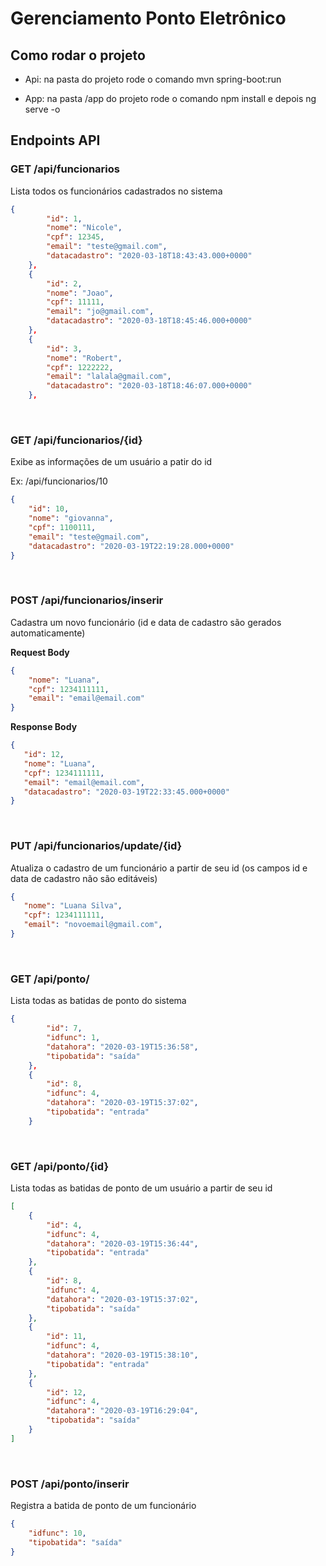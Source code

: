 # Gerenciamento Ponto Eletrônico

## Como rodar o projeto

- Api: na pasta do projeto rode o comando mvn spring-boot:run

- App: na pasta /app do projeto rode o comando npm install e depois ng serve -o


## Endpoints API 

### GET /api/funcionarios
Lista todos os funcionários cadastrados no sistema
```json
{
        "id": 1,
        "nome": "Nicole",
        "cpf": 12345,
        "email": "teste@gmail.com",
        "datacadastro": "2020-03-18T18:43:43.000+0000"
    },
    {
        "id": 2,
        "nome": "Joao",
        "cpf": 11111,
        "email": "jo@gmail.com",
        "datacadastro": "2020-03-18T18:45:46.000+0000"
    },
    {
        "id": 3,
        "nome": "Robert",
        "cpf": 1222222,
        "email": "lalala@gmail.com",
        "datacadastro": "2020-03-18T18:46:07.000+0000"
    },
```
<br/>

### GET /api/funcionarios/{id}
Exibe as informações de um usuário a patir do id

Ex: /api/funcionarios/10

```json
{
    "id": 10,
    "nome": "giovanna",
    "cpf": 1100111,
    "email": "teste@gmail.com",
    "datacadastro": "2020-03-19T22:19:28.000+0000"
}
```
<br/>

### POST /api/funcionarios/inserir
Cadastra um novo funcionário (id e data de cadastro são gerados automaticamente)

**Request Body**
```json
{
    "nome": "Luana",
    "cpf": 1234111111,
    "email": "email@email.com"
}
```

**Response Body**
 ```json
{
    "id": 12,
    "nome": "Luana",
    "cpf": 1234111111,
    "email": "email@email.com",
    "datacadastro": "2020-03-19T22:33:45.000+0000"
}
```
<br/>

### PUT /api/funcionarios/update/{id}
Atualiza o cadastro de um funcionário a partir de seu id (os campos id e data de cadastro não são editáveis)

 ```json
{
    "nome": "Luana Silva",
    "cpf": 1234111111,
    "email": "novoemail@gmail.com",
}
```
<br/>

### GET /api/ponto/
Lista todas as batidas de ponto do sistema

```json
{
        "id": 7,
        "idfunc": 1,
        "datahora": "2020-03-19T15:36:58",
        "tipobatida": "saída"
    },
    {
        "id": 8,
        "idfunc": 4,
        "datahora": "2020-03-19T15:37:02",
        "tipobatida": "entrada"
    }
```
<br/>

### GET /api/ponto/{id}
Lista todas as batidas de ponto de um usuário a partir de seu id 

```json
[
    {
        "id": 4,
        "idfunc": 4,
        "datahora": "2020-03-19T15:36:44",
        "tipobatida": "entrada"
    },
    {
        "id": 8,
        "idfunc": 4,
        "datahora": "2020-03-19T15:37:02",
        "tipobatida": "saída"
    },
    {
        "id": 11,
        "idfunc": 4,
        "datahora": "2020-03-19T15:38:10",
        "tipobatida": "entrada"
    },
    {
        "id": 12,
        "idfunc": 4,
        "datahora": "2020-03-19T16:29:04",
        "tipobatida": "saída"
    }
]
```
<br/>

### POST /api/ponto/inserir
Registra a batida de ponto de um funcionário

```json
{
	"idfunc": 10,
	"tipobatida": "saída"
}
```


